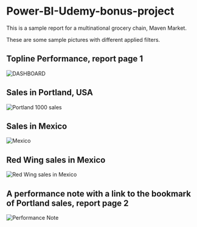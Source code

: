 # Power-BI-Udemy-bonus-project
This is a sample report for a multinational grocery chain, Maven Market.

These are some sample pictures with different applied filters.

## Topline Performance, report page 1
![DASHBOARD](https://user-images.githubusercontent.com/51795733/180608625-3ea12cc7-be4c-492d-9387-2a49feaca306.png)

## Sales in Portland, USA
![Portland 1000 sales](https://user-images.githubusercontent.com/51795733/180608335-94638d98-3ca7-4bc8-90a9-060fbaaed3f2.png)

## Sales in Mexico
![Mexico](https://user-images.githubusercontent.com/51795733/180608567-bc1399b2-0014-4fd3-b8ad-09440ecaae30.png)

## Red Wing sales in Mexico
![Red Wing sales in Mexico](https://user-images.githubusercontent.com/51795733/180608589-5cfad58d-de47-4878-9ba7-fb9cecf6e639.png)

## A performance note with a link to the bookmark of Portland sales, report page 2
![Performance Note](https://user-images.githubusercontent.com/51795733/180608613-2e5850c9-c8a6-4425-89d0-f838897a1fef.png)

